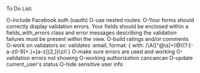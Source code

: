 To Do List:

  O-include Facebook auth (oauth)
  O-use nested routes:
  O-Your forms should correctly display validation errors. Your fields should be enclosed within a fields_with_errors class and error messages describing the validation failures must be present within the view.
  O-build ratings and/or comments
  O-work on validators ex: validates :email, format: { with: /\A([^@\s]+)@((?:[-a-z0-9]+\.)+[a-z]{2,})\z/i }
  O-make sure errors are used and working
  O-validation errors not showing
  O-working authorization cancancan
  O-update current_user's status
  O-hide sensitive user info